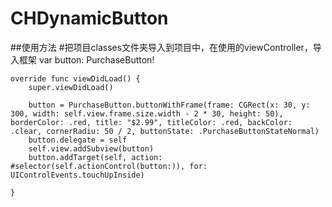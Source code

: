 # CHDynamicButton


##使用方法
#把项目classes文件夹导入到项目中，在使用的viewController，导入框架
var button: PurchaseButton!
    
    override func viewDidLoad() {
        super.viewDidLoad()
        
        button = PurchaseButton.buttonWithFrame(frame: CGRect(x: 30, y: 300, width: self.view.frame.size.width - 2 * 30, height: 50), borderColor: .red, title: "$2.99", titleColor: .red, backColor: .clear, cornerRadiu: 50 / 2, buttonState: .PurchaseButtonStateNormal)
        button.delegate = self
        self.view.addSubview(button)
        button.addTarget(self, action: #selector(self.actionControl(button:)), for: UIControlEvents.touchUpInside)
        
    }


